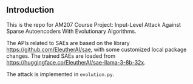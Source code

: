 ## Introduction
This is the repo for AM207 Course Project: Input-Level Attack Against Sparse Autoencoders With Evolutionary Algorithms.

The APIs related to SAEs are based on the library https://github.com/EleutherAI/sae, with some customized local package changes. The trained SAEs are loaded from https://huggingface.co/EleutherAI/sae-llama-3-8b-32x.

The attack is implemented in ``evolution.py``.

